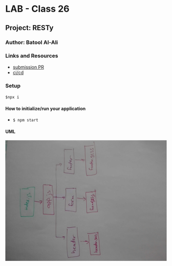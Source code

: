 # LAB - Class 26

## Project: RESTy

### Author: Batool Al-Ali

### Links and Resources

- [submission PR](https://github.com/batool-alali-401-advanced-javascript/RESTy/pull/1)
- [ci/cd]()

### Setup
` $npx i `

#### How to initialize/run your application 
- `$ npm start`


#### UML
![UML Diagram](UML.jpg)